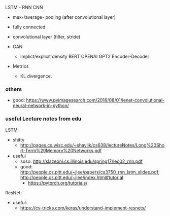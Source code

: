 LSTM - RNN
CNN
  - max-/average- pooling (after convolutional layer)
  - fully connected
  - convolutional layer (filter, stride)
- GAN
  - implict/explicit density
BERT
OPENAI GPT2
Encoder-Decoder

- Metrics
  - KL divergence.



### others
- good: https://www.pyimagesearch.com/2016/08/01/lenet-convolutional-neural-network-in-python/

### useful Lecture notes from edu

LSTM:
  - shitty 
    - http://pages.cs.wisc.edu/~shavlik/cs638/lectureNotes/Long%20Short-Term%20Memory%20Networks.pdf
  - useful
    - soso: http://slazebni.cs.illinois.edu/spring17/lec02_rnn.pdf
    - good: http://people.cs.pitt.edu/~jlee/papers/cs3750_rnn_lstm_slides.pdf; http://people.cs.pitt.edu/~jlee/index.html#tutorial
      - https://pytorch.org/tutorials/

ResNet:
  - useful:
    - https://cv-tricks.com/keras/understand-implement-resnets/
